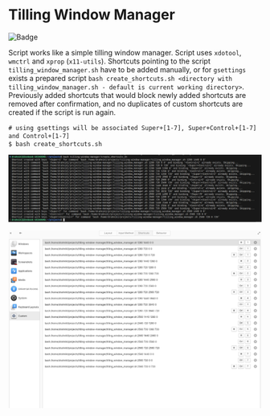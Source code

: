 # Tilling Window Manager

![Badge](https://hitscounter.dev/api/hit?url=https%3A%2F%2Fgithub.com%2Fldrahnik%2Ftilling-window-manager&label=Visitors&icon=suit-heart-fill&color=%23e35d6a)

Script works like a simple tilling window manager. Script uses `xdotool`, `wmctrl` and `xprop` (`x11-utils`). Shortcuts pointing to the script `tilling_window_manager.sh` have to be added manually, or for `gsettings` exists a prepared script `bash create_shortcuts.sh <directory with tilling_window_manager.sh - default is current working directory>`. Previously added shortcuts that would block newly added shortcuts are removed after confirmation, and no duplicates of custom shortcuts are created if the script is run again.

```
# using gsettings will be associated Super+[1-7], Super+Control+[1-7] and Control+[1-7]
$ bash create_shortcuts.sh
```

![Preview](preview_create_shortcuts.png)

![Preview](preview_shortcuts.png)
